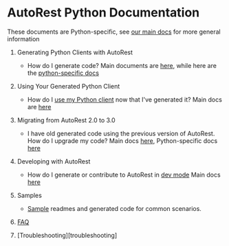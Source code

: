 # AutoRest Python Documentation

These documents are Python-specific, see [our main docs][main_docs] for more general information


1. Generating Python Clients with AutoRest
    - How do I generate code? Main documents are [here][main_generate], while here are the [python-specific docs][python_generate]

2. Using Your Generated Python Client
    - How do I [use my Python client][python_client] now that I've generated it? Main docs are [here][main_client]

3. Migrating from AutoRest 2.0 to 3.0
    - I have old generated code using the previous version of AutoRest. How do I upgrade my code? Main docs [here][main_migrate], Python-specific docs [here][python_migrate]

4. Developing with AutoRest
    - How do I generate or contribute to AutoRest in [dev mode][python_dev] Main docs [here][main_dev]

5. Samples
    - [Sample][sample] readmes and generated code for common scenarios.

6. [FAQ][faq]

7. [Troubleshooting][troubleshooting]

<!-- LINKS -->
[main_docs]: https://github.com/Azure/autorest/tree/master/docs
[main_generate]: https://github.com/Azure/autorest/tree/master/docs/generate/readme.md
[python_generate]: ./generate/readme.md
[python_client]: ./client/readme.md
[main_client]: https://github.com/Azure/autorest/tree/master/docs/generate/client.md
[main_migrate]: https://github.com/Azure/autorest/tree/master/docs/migrate/readme.md
[python_migrate]: ./migrate/readme.md
[python_dev]: ./developer/readme.md
[main_dev]: https://github.com/Azure/autorest/tree/master/docs/dev/readme.md
[sample]: ./samples/readme.md
[faq]: ./faq.md
[trobleshooting]: ./troubleshooting.md